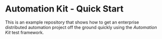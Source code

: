 # Automation Kit - Quick Start
This is an example repository that shows how to get an enterprise distributed automation project off the ground quickly using the *Automation Kit* test framework.


